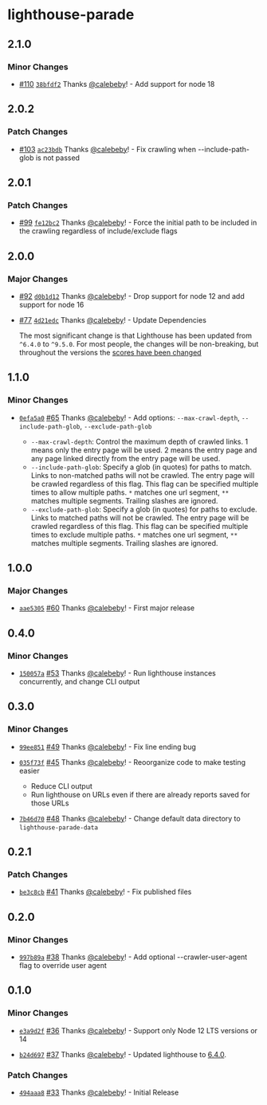# lighthouse-parade

## 2.1.0

### Minor Changes

- [#110](https://github.com/cloudfour/lighthouse-parade/pull/110) [`38bfdf2`](https://github.com/cloudfour/lighthouse-parade/commit/38bfdf271dfc1a9d92b773b22810b52680570108) Thanks [@calebeby](https://github.com/calebeby)! - Add support for node 18

## 2.0.2

### Patch Changes

- [#103](https://github.com/cloudfour/lighthouse-parade/pull/103) [`ac23bdb`](https://github.com/cloudfour/lighthouse-parade/commit/ac23bdb8ee02a11b88f0d7c313d3cd6e3eae6c9f) Thanks [@calebeby](https://github.com/calebeby)! - Fix crawling when --include-path-glob is not passed

## 2.0.1

### Patch Changes

- [#99](https://github.com/cloudfour/lighthouse-parade/pull/99) [`fe12bc2`](https://github.com/cloudfour/lighthouse-parade/commit/fe12bc21f59e21663d35cf606df8d90bfdf715ba) Thanks [@calebeby](https://github.com/calebeby)! - Force the initial path to be included in the crawling regardless of include/exclude flags

## 2.0.0

### Major Changes

- [#92](https://github.com/cloudfour/lighthouse-parade/pull/92) [`d0b1d12`](https://github.com/cloudfour/lighthouse-parade/commit/d0b1d12704a4b846daf506953ef78df10ed87c2e) Thanks [@calebeby](https://github.com/calebeby)! - Drop support for node 12 and add support for node 16

* [#77](https://github.com/cloudfour/lighthouse-parade/pull/77) [`4d21edc`](https://github.com/cloudfour/lighthouse-parade/commit/4d21edccdacb91732d041d43d109da05ed1c1323) Thanks [@calebeby](https://github.com/calebeby)! - Update Dependencies

  The most significant change is that Lighthouse has been updated from `^6.4.0` to `^9.5.0`. For most people, the changes will be non-breaking, but throughout the versions the [scores have been changed](https://github.com/GoogleChrome/lighthouse/releases)

## 1.1.0

### Minor Changes

- [`0efa5a0`](https://github.com/cloudfour/lighthouse-parade/commit/0efa5a001040e68c8af0a2c652de080bb91d3676) [#65](https://github.com/cloudfour/lighthouse-parade/pull/65) Thanks [@calebeby](https://github.com/calebeby)! - Add options: `--max-crawl-depth`, `--include-path-glob`, `--exclude-path-glob`

  - `--max-crawl-depth`: Control the maximum depth of crawled links. 1 means only the entry page will be used. 2 means the entry page and any page linked directly from the entry page will be used.
  - `--include-path-glob`: Specify a glob (in quotes) for paths to match. Links to non-matched paths will not be crawled. The entry page will be crawled regardless of this flag. This flag can be specified multiple times to allow multiple paths. `*` matches one url segment, `**` matches multiple segments. Trailing slashes are ignored.
  - `--exclude-path-glob`: Specify a glob (in quotes) for paths to exclude. Links to matched paths will not be crawled. The entry page will be crawled regardless of this flag. This flag can be specified multiple times to exclude multiple paths. `*` matches one url segment, `**` matches multiple segments. Trailing slashes are ignored.

## 1.0.0

### Major Changes

- [`aae5305`](https://github.com/cloudfour/lighthouse-parade/commit/aae530573b7c2bdf1bc365cc37dc968f03183baa) [#60](https://github.com/cloudfour/lighthouse-parade/pull/60) Thanks [@calebeby](https://github.com/calebeby)! - First major release

## 0.4.0

### Minor Changes

- [`150057a`](https://github.com/cloudfour/lighthouse-parade/commit/150057a85f0dedd6aabbe00924e0ecf56713d694) [#53](https://github.com/cloudfour/lighthouse-parade/pull/53) Thanks [@calebeby](https://github.com/calebeby)! - Run lighthouse instances concurrently, and change CLI output

## 0.3.0

### Minor Changes

- [`99ee851`](https://github.com/cloudfour/lighthouse-parade/commit/99ee85118af1e4a0d8bdb4acbf0aea1898c09cf2) [#49](https://github.com/cloudfour/lighthouse-parade/pull/49) Thanks [@calebeby](https://github.com/calebeby)! - Fix line ending bug

* [`035f73f`](https://github.com/cloudfour/lighthouse-parade/commit/035f73f56cb331870b99d20821a0eacd6fa254c4) [#45](https://github.com/cloudfour/lighthouse-parade/pull/45) Thanks [@calebeby](https://github.com/calebeby)! - Reoorganize code to make testing easier

  - Reduce CLI output
  - Run lighthouse on URLs even if there are already reports saved for those URLs

- [`7b46d70`](https://github.com/cloudfour/lighthouse-parade/commit/7b46d70d7d02e37dec14e0744cef1659d0943a4b) [#48](https://github.com/cloudfour/lighthouse-parade/pull/48) Thanks [@calebeby](https://github.com/calebeby)! - Change default data directory to `lighthouse-parade-data`

## 0.2.1

### Patch Changes

- [`be3c8cb`](https://github.com/cloudfour/lighthouse-parade/commit/be3c8cb46e65b575c4e3e3e2de43dc1170b7ffda) [#41](https://github.com/cloudfour/lighthouse-parade/pull/41) Thanks [@calebeby](https://github.com/calebeby)! - Fix published files

## 0.2.0

### Minor Changes

- [`997b89a`](https://github.com/cloudfour/lighthouse-parade/commit/997b89aa9cbaf7fd5e5edf4df6875636b1ea2c03) [#38](https://github.com/cloudfour/lighthouse-parade/pull/38) Thanks [@calebeby](https://github.com/calebeby)! - Add optional --crawler-user-agent flag to override user agent

## 0.1.0

### Minor Changes

- [`e3a9d2f`](https://github.com/cloudfour/lighthouse-parade/commit/e3a9d2fc9ce89240b2e8b359cb692b2e44396ee7) [#36](https://github.com/cloudfour/lighthouse-parade/pull/36) Thanks [@calebeby](https://github.com/calebeby)! - Support only Node 12 LTS versions or 14

- [`b24d697`](https://github.com/cloudfour/lighthouse-parade/commit/b24d69769f12192783a89128ed2fb6453cdef28d) [#37](https://github.com/cloudfour/lighthouse-parade/pull/37) Thanks [@calebeby](https://github.com/calebeby)! - Updated lighthouse to [6.4.0](https://github.com/GoogleChrome/lighthouse/blob/main/changelog.md#640-2020-09-30).

### Patch Changes

- [`494aaa8`](https://github.com/cloudfour/lighthouse-parade/commit/494aaa803fc49400744058680ad17ec1ea99a67f) [#33](https://github.com/cloudfour/lighthouse-parade/pull/33) Thanks [@calebeby](https://github.com/calebeby)! - Initial Release
